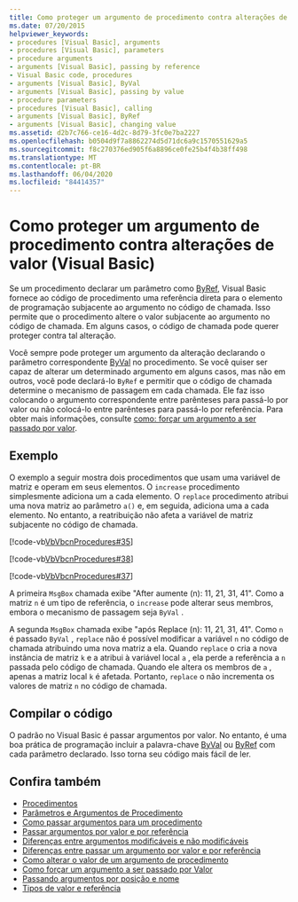 ```yaml
---
title: Como proteger um argumento de procedimento contra alterações de valor
ms.date: 07/20/2015
helpviewer_keywords:
- procedures [Visual Basic], arguments
- procedures [Visual Basic], parameters
- procedure arguments
- arguments [Visual Basic], passing by reference
- Visual Basic code, procedures
- arguments [Visual Basic], ByVal
- arguments [Visual Basic], passing by value
- procedure parameters
- procedures [Visual Basic], calling
- arguments [Visual Basic], ByRef
- arguments [Visual Basic], changing value
ms.assetid: d2b7c766-ce16-4d2c-8d79-3fc0e7ba2227
ms.openlocfilehash: b0504d9f7a8862274d5d71dc6a9c1570551629a5
ms.sourcegitcommit: f8c270376ed905f6a8896ce0fe25b4f4b38ff498
ms.translationtype: MT
ms.contentlocale: pt-BR
ms.lasthandoff: 06/04/2020
ms.locfileid: "84414357"
---
```

# <a name="how-to-protect-a-procedure-argument-against-value-changes-visual-basic"></a>Como proteger um argumento de procedimento contra alterações de valor (Visual Basic)
Se um procedimento declarar um parâmetro como [ByRef](../../../language-reference/modifiers/byref.md), Visual Basic fornece ao código de procedimento uma referência direta para o elemento de programação subjacente ao argumento no código de chamada. Isso permite que o procedimento altere o valor subjacente ao argumento no código de chamada. Em alguns casos, o código de chamada pode querer proteger contra tal alteração.  
  
 Você sempre pode proteger um argumento da alteração declarando o parâmetro correspondente [ByVal](../../../language-reference/modifiers/byval.md) no procedimento. Se você quiser ser capaz de alterar um determinado argumento em alguns casos, mas não em outros, você pode declará-lo `ByRef` e permitir que o código de chamada determine o mecanismo de passagem em cada chamada. Ele faz isso colocando o argumento correspondente entre parênteses para passá-lo por valor ou não colocá-lo entre parênteses para passá-lo por referência. Para obter mais informações, consulte [como: forçar um argumento a ser passado por valor](./how-to-force-an-argument-to-be-passed-by-value.md).  
  
## <a name="example"></a>Exemplo  
 O exemplo a seguir mostra dois procedimentos que usam uma variável de matriz e operam em seus elementos. O `increase` procedimento simplesmente adiciona um a cada elemento. O `replace` procedimento atribui uma nova matriz ao parâmetro `a()` e, em seguida, adiciona uma a cada elemento. No entanto, a reatribuição não afeta a variável de matriz subjacente no código de chamada.  
  
 [!code-vb[VbVbcnProcedures#35](~/samples/snippets/visualbasic/VS_Snippets_VBCSharp/VbVbcnProcedures/VB/Class1.vb#35)]  
  
 [!code-vb[VbVbcnProcedures#38](~/samples/snippets/visualbasic/VS_Snippets_VBCSharp/VbVbcnProcedures/VB/Class1.vb#38)]  
  
 [!code-vb[VbVbcnProcedures#37](~/samples/snippets/visualbasic/VS_Snippets_VBCSharp/VbVbcnProcedures/VB/Class1.vb#37)]  
  
 A primeira `MsgBox` chamada exibe "After aumente (n): 11, 21, 31, 41". Como a matriz `n` é um tipo de referência, o `increase` pode alterar seus membros, embora o mecanismo de passagem seja `ByVal` .  
  
 A segunda `MsgBox` chamada exibe "após Replace (n): 11, 21, 31, 41". Como `n` é passado `ByVal` , `replace` não é possível modificar a variável `n` no código de chamada atribuindo uma nova matriz a ela. Quando `replace` o cria a nova instância de matriz `k` e a atribui à variável local `a` , ela perde a referência a `n` passada pelo código de chamada. Quando ele altera os membros de `a` , apenas a matriz local `k` é afetada. Portanto, `replace` o não incrementa os valores de matriz `n` no código de chamada.  
  
## <a name="compile-the-code"></a>Compilar o código  
 O padrão no Visual Basic é passar argumentos por valor. No entanto, é uma boa prática de programação incluir a palavra-chave [ByVal](../../../language-reference/modifiers/byval.md) ou [ByRef](../../../language-reference/modifiers/byref.md) com cada parâmetro declarado. Isso torna seu código mais fácil de ler.  
  
## <a name="see-also"></a>Confira também

- [Procedimentos](./index.md)
- [Parâmetros e Argumentos de Procedimento](./procedure-parameters-and-arguments.md)
- [Como passar argumentos para um procedimento](./how-to-pass-arguments-to-a-procedure.md)
- [Passar argumentos por valor e por referência](./passing-arguments-by-value-and-by-reference.md)
- [Diferenças entre argumentos modificáveis e não modificáveis](./differences-between-modifiable-and-nonmodifiable-arguments.md)
- [Diferenças entre passar um argumento por valor e por referência](./differences-between-passing-an-argument-by-value-and-by-reference.md)
- [Como alterar o valor de um argumento de procedimento](./how-to-change-the-value-of-a-procedure-argument.md)
- [Como forçar um argumento a ser passado por Valor](./how-to-force-an-argument-to-be-passed-by-value.md)
- [Passando argumentos por posição e nome](./passing-arguments-by-position-and-by-name.md)
- [Tipos de valor e referência](../data-types/value-types-and-reference-types.md)
